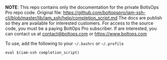 <!-- note marker start -->
**NOTE**: This repo contains only the documentation for the private BoltsOps Pro repo code.
Original file: https://github.com/boltopspro/iam-ssh-cli/blob/master/lib/iam_ssh/help/completion_script.md
The docs are publish so they are available for interested customers.
For access to the source code, you must be a paying BoltOps Pro subscriber.
If are interested, you can contact us at contact@boltops.com or https://www.boltops.com

<!-- note marker end -->

To use, add the following to your `~/.bashrc` or `~/.profile`

    eval $(iam-ssh completion_script)
